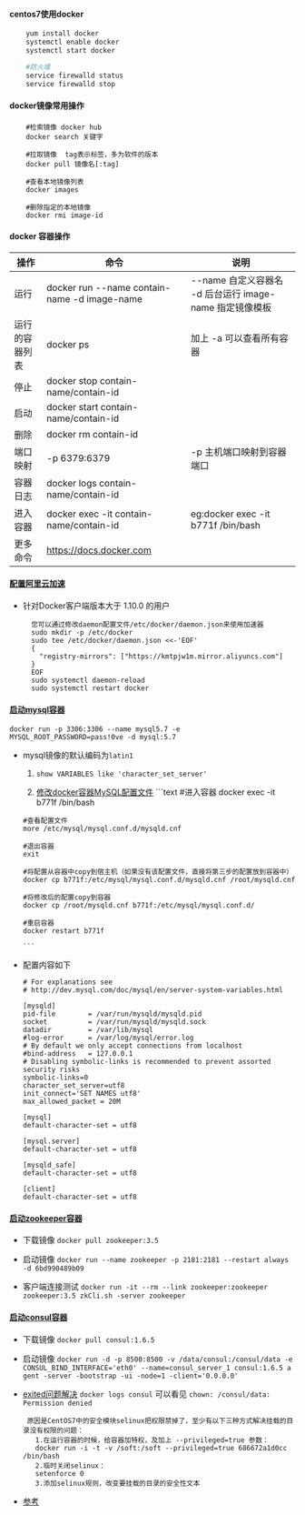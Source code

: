 
#### centos7使用docker
```bash
    yum install docker
    systemctl enable docker
    systemctl start docker

    #防火墙
    service firewalld status
    service firewalld stop
```

#### docker镜像常用操作
```
    #检索镜像 docker hub
    docker search 关键字

    #拉取镜像  tag表示标签，多为软件的版本
    docker pull 镜像名[:tag]

    #查看本地镜像列表
    docker images

    #删除指定的本地镜像
    docker rmi image-id

```

#### docker 容器操作

| 操作 | 命令 | 说明 |
| ---- | ---- | ---- |
| 运行 | docker run --name contain-name -d image-name | --name 自定义容器名 -d 后台运行 image-name 指定镜像模板|
| 运行的容器列表 | docker ps | 加上 -a 可以查看所有容器|
| 停止 | docker stop contain-name/contain-id  ||
| 启动 | docker start contain-name/contain-id ||
| 删除 | docker rm contain-id||
| 端口映射 | -p 6379:6379 | -p 主机端口映射到容器端口|
| 容器日志 | docker logs contain-name/contain-id ||
| 进入容器 | docker exec -it contain-name/contain-id | eg:docker exec -it b771f /bin/bash|
| 更多命令  | https://docs.docker.com ||


#### [配置阿里云加速](https://cr.console.aliyun.com/cn-hangzhou/instances/mirrors)

+ 针对Docker客户端版本大于 1.10.0 的用户
    
        您可以通过修改daemon配置文件/etc/docker/daemon.json来使用加速器
        sudo mkdir -p /etc/docker
        sudo tee /etc/docker/daemon.json <<-'EOF'
        {
          "registry-mirrors": ["https://kmtpjw1m.mirror.aliyuncs.com"]
        }
        EOF
        sudo systemctl daemon-reload
        sudo systemctl restart docker

#### [启动mysql容器](https://hub.docker.com/_/mysql)

``docker run -p 3306:3306 --name mysql5.7 -e MYSQL_ROOT_PASSWORD=pass!0ve -d mysql:5.7``

+ mysql镜像的默认编码为`latin1`

    1) `show VARIABLES like 'character_set_server'`
    
    2) [修改docker容器MySQL配置文件](https://blog.csdn.net/zhaoyajie1011/article/details/98623666?depth_1-utm_source=distribute.pc_relevant.none-task-blog-BlogCommendFromBaidu-1&utm_source=distribute.pc_relevant.none-task-blog-BlogCommendFromBaidu-1)
      ```text
      #进入容器
      docker exec -it b771f /bin/bash
      
      #查看配置文件
      more /etc/mysql/mysql.conf.d/mysqld.cnf
      
      #退出容器
      exit
      
      #将配置从容器中copy到宿主机（如果没有该配置文件，直接将第三步的配置放到容器中）
      docker cp b771f:/etc/mysql/mysql.conf.d/mysqld.cnf /root/mysqld.cnf

      #将修改后的配置copy到容器  
      docker cp /root/mysqld.cnf b771f:/etc/mysql/mysql.conf.d/
      
      #重启容器
      docker restart b771f 

      ```
    
    
+ 配置内容如下
 
    
      # For explanations see
      # http://dev.mysql.com/doc/mysql/en/server-system-variables.html
      
      [mysqld]
      pid-file        = /var/run/mysqld/mysqld.pid
      socket          = /var/run/mysqld/mysqld.sock
      datadir         = /var/lib/mysql
      #log-error      = /var/log/mysql/error.log
      # By default we only accept connections from localhost
      #bind-address   = 127.0.0.1
      # Disabling symbolic-links is recommended to prevent assorted security risks
      symbolic-links=0
      character_set_server=utf8
      init_connect='SET NAMES utf8'
      max_allowed_packet = 20M
      
      [mysql]
      default-character-set = utf8
      
      [mysql.server]
      default-character-set = utf8
      
      [mysqld_safe]
      default-character-set = utf8
      
      [client]
      default-character-set = utf8
        

#### [启动zookeeper容器](https://hub.docker.com/_/zookeeper)

+ 下载镜像 ``docker pull zookeeper:3.5``

+ 启动镜像 ``docker run --name zookeeper -p 2181:2181 --restart always -d 6bd990489b09``
    
+ 客户端连接测试 `docker run -it --rm --link zookeeper:zookeeper zookeeper:3.5 zkCli.sh -server zookeeper`  

#### [启动consul容器](https://hub.docker.com/_/consul)

+ 下载镜像 ``docker pull consul:1.6.5``

+ 启动镜像 ``docker run -d -p 8500:8500 -v /data/consul:/consul/data -e CONSUL_BIND_INTERFACE='eth0' --name=consul_server_1 consul:1.6.5 a
         gent -server -bootstrap -ui -node=1 -client='0.0.0.0'``

+ [exited问题解决](https://blog.csdn.net/rznice/java/article/details/52170085)
  ``docker logs consul`` 可以看见 ``chown: /consul/data: Permission denied``
  
       原因是CentOS7中的安全模块selinux把权限禁掉了，至少有以下三种方式解决挂载的目录没有权限的问题：
         1.在运行容器的时候，给容器加特权，及加上 --privileged=true 参数：
         docker run -i -t -v /soft:/soft --privileged=true 686672a1d0cc /bin/bash
         2.临时关闭selinux：
         setenforce 0
         3.添加selinux规则，改变要挂载的目录的安全性文本

+ [参考](https://www.cnblogs.com/lfzm/p/10633595.html)
    
    

